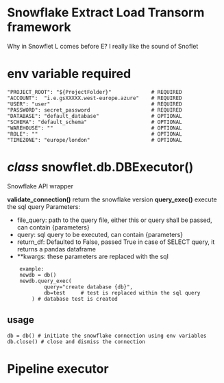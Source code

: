# Snowflake Extract Load Transorm framework  
Why in Snowflet L comes before E? I really like the sound of Snoflet

# env variable required
```
"PROJECT_ROOT": "${ProjectFolder}"             # REQUIRED
"ACCOUNT":  "i.e.gsXXXXX.west-europe.azure"    # REQUIRED
"USER": "user"                                 # REQUIRED
"PASSWORD": secret_password                    # REQUIRED
"DATABASE": "default_database"                 # OPTIONAL
"SCHEMA": "default_schema"                     # OPTIONAL
"WAREHOUSE": ""                                # OPTIONAL
"ROLE": ""                                     # OPTIONAL
"TIMEZONE": "europe/london"                    # OPTIONAL
```




# *class* snowflet.db.DBExecutor() <br />
Snowflake API wrapper <br />

**validate_connection()** return the snowflake version
**query_exec()** execute the sql query
Parameters:
- file_query: path to the query file, either this or query shall be passed, can contain {parameters} 
- query: sql query to be executed, can contain {parameters}  
- return_df: Defaulted to False, passed True in case of SELECT query, it returns a pandas dataframe 
- **kwargs: these parameters are replaced with the sql
```
    example:
    newdb = db()
    newdb.query_exec(
            query="create database {db}",
            db=test     # test is replaced within the sql query        
        ) # database test is created
```
## usage
```
db = db() # initiate the snowflake connection using env variables
db.close() # close and dismiss the connection
```
# Pipeline executor